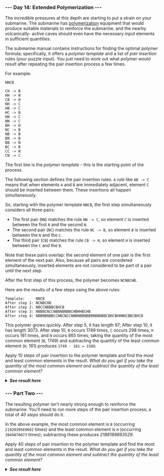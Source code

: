 ﻿### --- Day 14: Extended Polymerization ---

The incredible pressures at this depth are starting to put a strain on your
submarine. The submarine has [polymerization](https://en.wikipedia.org/wiki/Polymerization) equipment that would produce
suitable materials to reinforce the submarine, and the nearby volcanically-
active caves should even have the necessary input elements in sufficient
quantities.

The submarine manual contains instructions for finding the optimal polymer
formula; specifically, it offers a *polymer template* and a list of *pair
insertion* rules (your puzzle input). You just need to work out what polymer
would result after repeating the pair insertion process a few times.

For example:

	NNCB

	CH -> B
	HH -> N
	CB -> H
	NH -> C
	HB -> C
	HC -> B
	HN -> C
	NN -> C
	BH -> H
	NC -> B
	NB -> B
	BN -> B
	BB -> N
	BC -> B
	CC -> N
	CN -> C

The first line is the *polymer template* - this is the starting point of the 
process.

The following section defines the pair insertion rules. `A` rule like `AB -> C`
means that when elements `A` and `B` are immediately adjacent, element `C` should
be inserted between them. These insertions all happen simultaneously.

So, starting with the polymer template `NNCB`, the first step simultaneously 
considers all three pairs:

- The first pair (`NN`) matches the rule `NN -> C`, so element *`C`* is inserted between the first `N` and the second `N`.
- The second pair (`NC`) matches the rule `NC -> B`, so element *`B`* is inserted between the `N` and the `C`.
- The third pair (`CB`) matches the rule `CB -> H`, so element *`H`* is inserted between the `C` and the `B`.

Note that these pairs overlap: the second element of one pair is the first
element of the next pair. Also, because all pairs are considered
simultaneously, inserted elements are not considered to be part of a pair
until the next step.

After the first step of this process, the polymer becomes `NCNBCHB`.

Here are the results of a few steps using the above rules:

	Template:     NNCB
	After step 1: NCNBCHB
	After step 2: NBCCNBBBCBHCB
	After step 3: NBBBCNCCNBBNBNBBCHBHHBCHB
	After step 4: NBBNBNBBCCNBCNCCNBBNBBNBBBNBBNBBCBHCBHHNHCBBCBHCB

This polymer grows quickly. After step 5, it has length 97; After step 10,
it has length 3073. After step 10, `B` occurs 1749 times, `C` occurs 298 times,
`H` occurs 161 times, and `N` occurs 865 times; taking the quantity of the most
common element (`B`, 1749) and subtracting the quantity of the least common
element (`H`, 161) produces `1749 - 161 = 1588`.

Apply 10 steps of pair insertion to the polymer template and find the most
and least common elements in the result. *What do you get if you take the
quantity of the most common element and subtract the quantity of the least
common element?*

<details>
  <summary><strong><em>See result here</em></strong></summary>
	Your puzzle answer was <strong><em>2967</em></strong>.
</details>

### --- Part Two ---

The resulting polymer isn't nearly strong enough to reinforce the 
submarine. You'll need to run more steps of the pair insertion process; a
total of *40 steps* should do it.

In the above example, the most common element is `B` (occurring `2192039569602`
times) and the least common element is `H` (occurring `3849876073` times); 
subtracting these produces *2188189693529*.

Apply 40 steps of pair insertion to the polymer template and find the most 
and least common elements in the result. *What do you get if you take the 
quantity of the most common element and subtract the quantity of the least
common element?*

<details>
  <summary><strong><em>See result here</em></strong></summary>
	Your puzzle answer was <strong><em>3692219987038</em></strong>.
</details>